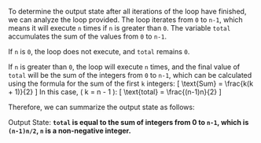 To determine the output state after all iterations of the loop have finished, we can analyze the loop provided. The loop iterates from `0` to `n-1`, which means it will execute `n` times if `n` is greater than `0`. The variable `total` accumulates the sum of the values from `0` to `n-1`.

If `n` is `0`, the loop does not execute, and `total` remains `0`.

If `n` is greater than `0`, the loop will execute `n` times, and the final value of `total` will be the sum of the integers from `0` to `n-1`, which can be calculated using the formula for the sum of the first `k` integers: 
\[ \text{Sum} = \frac{k(k + 1)}{2} \]
In this case, \( k = n - 1 \):
\[ \text{total} = \frac{(n-1)n}{2} \]

Therefore, we can summarize the output state as follows:

Output State: **`total` is equal to the sum of integers from 0 to `n-1`, which is `(n-1)n/2`, `n` is a non-negative integer.**